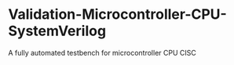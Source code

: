 # Validation-Microcontroller-CPU-SystemVerilog
A fully automated testbench for microcontroller CPU CISC

